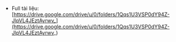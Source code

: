 - Full tài liệu:
[https://drive.google.com/drive/u/0/folders/1Qqs1U3VSP0dY94Z-JlpVL4JEztAyrwv_](https://drive.google.com/drive/u/0/folders/1Qqs1U3VSP0dY94Z-JlpVL4JEztAyrwv_)
